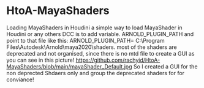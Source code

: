 # HtoA-MayaShaders
Loading MayaShaders in Houdini
a simple way to load MayaShader in Houdini or any others DCC is to add variable.
ARNOLD_PLUGIN_PATH and point to that file like this:
ARNOLD_PLUGIN_PATH= C:\Program Files\Autodesk\Arnold\maya2020\shaders.
most of the shaders are deprecated and not organised, since there is no mtd file to create a GUI as you can see in this picture!
https://github.com/rachyid/HtoA-MayaShaders/blob/main/mayaShader_Default.jpg
So I created a GUI for the non deprected Shdaers only and group the deprecated shaders for for conviance!
